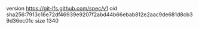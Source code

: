 version https://git-lfs.github.com/spec/v1
oid sha256:7913c16e72df46939e9207f2abd44b66ebab812e2aac9de681d8cb39d36ec01c
size 1340
